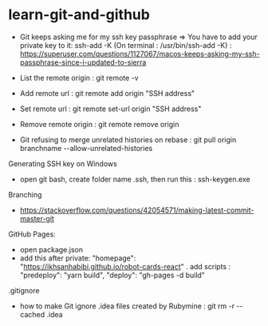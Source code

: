 # learn-git-and-github

- Git keeps asking me for my ssh key passphrase => You have to add your private key to it: ssh-add -K (On terminal : /usr/bin/ssh-add -K) : https://superuser.com/questions/1127067/macos-keeps-asking-my-ssh-passphrase-since-i-updated-to-sierra

- List the remote origin : git remote -v 

- Add remote url : git remote add origin "SSH address"

- Set remote url : git remote set-url origin "SSH address"

- Remove remote origin : git remote remove origin

- Git refusing to merge unrelated histories on rebase : git pull origin branchname --allow-unrelated-histories

Generating SSH key on Windows
- open git bash, create folder name .ssh, then run this : ssh-keygen.exe

Branching
- https://stackoverflow.com/questions/42054571/making-latest-commit-master-git


GitHub Pages:
- open package.json
- add this after private: "homepage": "https://ikhsanhabibi.github.io/robot-cards-react"
. add scripts : "predeploy": "yarn build", "deploy": "gh-pages -d build"


.gitignore
- how to make Git ignore .idea files created by Rubymine : git rm -r --cached .idea
